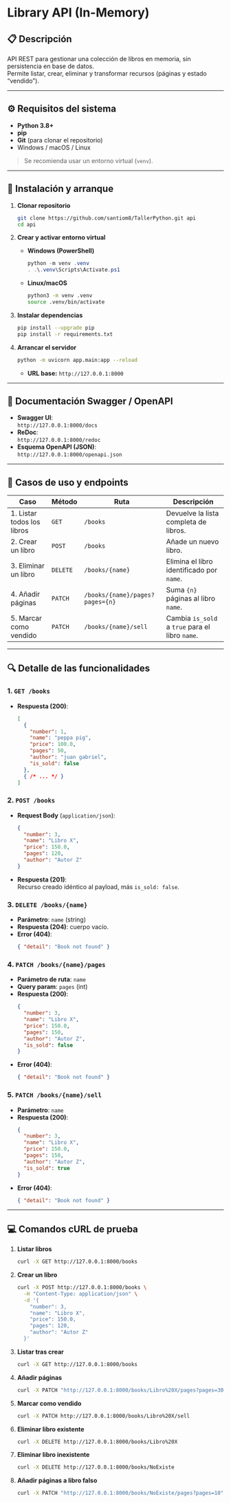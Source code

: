 # Library API (In-Memory)

## 📋 Descripción  
API REST para gestionar una colección de libros en memoria, sin persistencia en base de datos.  
Permite listar, crear, eliminar y transformar recursos (páginas y estado “vendido”).

---

## ⚙️ Requisitos del sistema  
- **Python 3.8+**  
- **pip**  
- **Git** (para clonar el repositorio)  
- Windows / macOS / Linux  

> Se recomienda usar un entorno virtual (`venv`).

---

## 🔧 Instalación y arranque

1. **Clonar repositorio**  
   ```bash
   git clone https://github.com/santiom8/TallerPython.git api
   cd api
   ```

2. **Crear y activar entorno virtual**  
   - **Windows (PowerShell)**  
     ```powershell
     python -m venv .venv
     . .\.venv\Scripts\Activate.ps1
     ```   
   - **Linux/macOS**  
     ```bash
     python3 -m venv .venv
     source .venv/bin/activate
     ```

3. **Instalar dependencias**  
   ```bash
   pip install --upgrade pip
   pip install -r requirements.txt
   ```

4. **Arrancar el servidor**  
   ```bash
   python -m uvicorn app.main:app --reload
   ```
   - **URL base:** `http://127.0.0.1:8000`

---

## 📖 Documentación Swagger / OpenAPI

- **Swagger UI**:  
  `http://127.0.0.1:8000/docs`  
- **ReDoc**:  
  `http://127.0.0.1:8000/redoc`  
- **Esquema OpenAPI (JSON)**:  
  `http://127.0.0.1:8000/openapi.json`

---

## 🎯 Casos de uso y endpoints

| Caso                        | Método  | Ruta                                  | Descripción                                               |
|-----------------------------|---------|---------------------------------------|-----------------------------------------------------------|
| 1. Listar todos los libros  | `GET`   | `/books`                              | Devuelve la lista completa de libros.                     |
| 2. Crear un libro           | `POST`  | `/books`                              | Añade un nuevo libro.                                     |
| 3. Eliminar un libro        | `DELETE`| `/books/{name}`                       | Elimina el libro identificado por `name`.                 |
| 4. Añadir páginas           | `PATCH` | `/books/{name}/pages?pages={n}`       | Suma `{n}` páginas al libro `name`.                       |
| 5. Marcar como vendido      | `PATCH` | `/books/{name}/sell`                  | Cambia `is_sold` a `true` para el libro `name`.           |

---

## 🔍 Detalle de las funcionalidades

### 1. `GET /books`  
- **Respuesta (200)**:  
  ```json
  [
    {
      "number": 1,
      "name": "peppa pig",
      "price": 100.0,
      "pages": 50,
      "author": "juan gabriel",
      "is_sold": false
    },
    { /* ... */ }
  ]
  ```

### 2. `POST /books`  
- **Request Body** (`application/json`):
  ```json
  {
    "number": 3,
    "name": "Libro X",
    "price": 150.0,
    "pages": 120,
    "author": "Autor Z"
  }
  ```
- **Respuesta (201)**:  
  Recurso creado idéntico al payload, más `is_sold: false`.

### 3. `DELETE /books/{name}`  
- **Parámetro**: `name` (string)  
- **Respuesta (204)**: cuerpo vacío.  
- **Error (404)**:  
  ```json
  { "detail": "Book not found" }
  ```

### 4. `PATCH /books/{name}/pages`  
- **Parámetro de ruta**: `name`  
- **Query param**: `pages` (int)  
- **Respuesta (200)**:  
  ```json
  {
    "number": 3,
    "name": "Libro X",
    "price": 150.0,
    "pages": 150,
    "author": "Autor Z",
    "is_sold": false
  }
  ```
- **Error (404)**:  
  ```json
  { "detail": "Book not found" }
  ```

### 5. `PATCH /books/{name}/sell`  
- **Parámetro**: `name`  
- **Respuesta (200)**:  
  ```json
  {
    "number": 3,
    "name": "Libro X",
    "price": 150.0,
    "pages": 150,
    "author": "Autor Z",
    "is_sold": true
  }
  ```
- **Error (404)**:  
  ```json
  { "detail": "Book not found" }
  ```

---

## 💻 Comandos cURL de prueba

1. **Listar libros**  
   ```bash
   curl -X GET http://127.0.0.1:8000/books
   ```

2. **Crear un libro**  
   ```bash
   curl -X POST http://127.0.0.1:8000/books \
     -H "Content-Type: application/json" \
     -d '{
       "number": 3,
       "name": "Libro X",
       "price": 150.0,
       "pages": 120,
       "author": "Autor Z"
     }'
   ```

3. **Listar tras crear**  
   ```bash
   curl -X GET http://127.0.0.1:8000/books
   ```

4. **Añadir páginas**  
   ```bash
   curl -X PATCH "http://127.0.0.1:8000/books/Libro%20X/pages?pages=30"
   ```

5. **Marcar como vendido**  
   ```bash
   curl -X PATCH http://127.0.0.1:8000/books/Libro%20X/sell
   ```

6. **Eliminar libro existente**  
   ```bash
   curl -X DELETE http://127.0.0.1:8000/books/Libro%20X
   ```

7. **Eliminar libro inexistente**  
   ```bash
   curl -X DELETE http://127.0.0.1:8000/books/NoExiste
   ```

8. **Añadir páginas a libro falso**  
   ```bash
   curl -X PATCH "http://127.0.0.1:8000/books/NoExiste/pages?pages=10"
   ```

